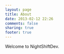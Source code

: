 ```yaml
---
layout: page
title: About
date: 2013-02-12 22:26
comments: false
sharing: true
footer: true
---
```


Welcome to NightShiftDev.

